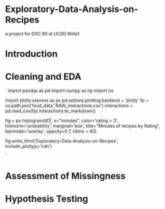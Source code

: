 # Exploratory-Data-Analysis-on-Recipes
a project for DSC 80 at UCSD
#title1
# Introduction

# Cleaning and EDA
`
import pandas as pd
import numpy as np
import os

import plotly.express as px
pd.options.plotting.backend = 'plotly'
fp = os.path.join('food_data','RAW_interactions.csv')
interactions = pd.read_csv(fp)
interactions.to_markdown()

fig = px.histogram(df2, x="minutes", color='rating > 3', histnorm='probability', marginal='box', 
             title="Minutes of recipes by Rating", barmode='overlay', opacity=0.7, nbins = 40)
             
fig.write_html('Exploratory-Data-Analysis-on-Recipes', include_plotlyjs='cdn')            

`
# Assessment of Missingness

# Hypothesis Testing
